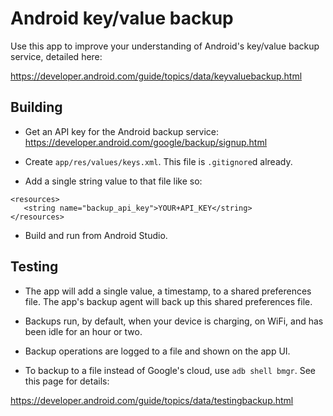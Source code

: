 # Android key/value backup

Use this app to improve your understanding of Android's key/value backup service, detailed here:

https://developer.android.com/guide/topics/data/keyvaluebackup.html

## Building

* Get an API key for the Android backup service: https://developer.android.com/google/backup/signup.html

* Create `app/res/values/keys.xml`. This file is `.gitignore`d already.

* Add a single string value to that file like so:

```
<resources>
   <string name="backup_api_key">YOUR+API_KEY</string>
</resources>
```

* Build and run from Android Studio.

## Testing

* The app will add a single value, a timestamp, to a shared preferences file. The app's backup agent will back up this shared preferences file.

* Backups run, by default, when your device is charging, on WiFi, and has been idle for an hour or two.

* Backup operations are logged to a file and shown on the app UI.

* To backup to a file instead of Google's cloud, use `adb shell bmgr`. See this page for details:

https://developer.android.com/guide/topics/data/testingbackup.html
